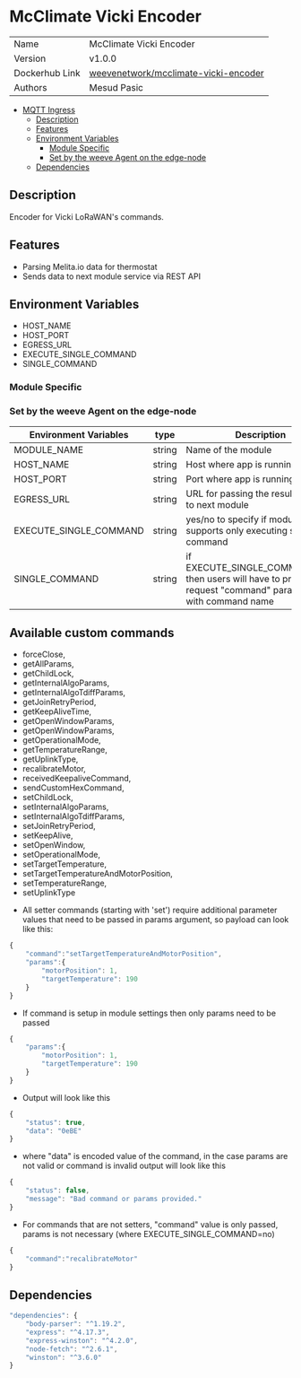 # McClimate Vicki Encoder

|                |                                 |
| -------------- | ------------------------------- |
| Name           | McClimate Vicki Encoder               |
| Version        | v1.0.0                          |
| Dockerhub Link | [weevenetwork/mcclimate-vicki-encoder]() |
| Authors        | Mesud Pasic                     |



- [MQTT Ingress](#mcclimate-decoder)
  - [Description](#description)
  - [Features](#features)
  - [Environment Variables](#environment-variables)
    - [Module Specific](#module-specific)
    - [Set by the weeve Agent on the edge-node](#set-by-the-weeve-agent-on-the-edge-node)
  - [Dependencies](#dependencies)




## Description

Encoder for Vicki LoRaWAN's commands.

## Features

* Parsing Melita.io data for thermostat
* Sends data to next module service via REST API

## Environment Variables

* HOST_NAME
* HOST_PORT
* EGRESS_URL
* EXECUTE_SINGLE_COMMAND
* SINGLE_COMMAND

### Module Specific

### Set by the weeve Agent on the edge-node

| Environment Variables | type   | Description                            |
| --------------------- | ------ | -------------------------------------- |
| MODULE_NAME           | string | Name of the module                     |
| HOST_NAME           | string | Host where app is running              |
| HOST_PORT           | string | Port where app is running              |
| EGRESS_URL           | string | URL for passing the result output to next module|
| EXECUTE_SINGLE_COMMAND           | string | yes/no to specify if module supports only executing single command|
| SINGLE_COMMAND           | string | if EXECUTE_SINGLE_COMMAND=no, then users will have to provide in request "command" parameter with command name|


## Available custom commands
- forceClose,
- getAllParams,
- getChildLock,
- getInternalAlgoParams,
- getInternalAlgoTdiffParams,
- getJoinRetryPeriod,
- getKeepAliveTime,
- getOpenWindowParams,
- getOpenWindowParams,
- getOperationalMode,
- getTemperatureRange,
- getUplinkType,
- recalibrateMotor,
- receivedKeepaliveCommand,
- sendCustomHexCommand,
- setChildLock,
- setInternalAlgoParams,
- setInternalAlgoTdiffParams,
- setJoinRetryPeriod,
- setKeepAlive,
- setOpenWindow,
- setOperationalMode,
- setTargetTemperature,
- setTargetTemperatureAndMotorPosition,
- setTemperatureRange,
- setUplinkType

* All setter commands (starting with 'set') require additional parameter values that need to be passed in params argument, so payload can look like this:
```js
{
	"command":"setTargetTemperatureAndMotorPosition",
	"params":{
		"motorPosition": 1,
		"targetTemperature": 190		
	}
}
```

* If command is setup in module settings then only params need to be passed
```js
{	
	"params":{
		"motorPosition": 1,
		"targetTemperature": 190		
	}
}
```

* Output will look like this
```js
{
	"status": true,
	"data": "0eBE"
}
```
- where "data" is encoded value of the command, in the case params are not valid or command is invalid output will look like this
```js
{
	"status": false,
	"message": "Bad command or params provided."
}
```
- For commands that are not setters, "command" value is only passed, params is not necessary (where EXECUTE_SINGLE_COMMAND=no)
```js
{
	"command":"recalibrateMotor"
}
```
## Dependencies

```js
"dependencies": {
    "body-parser": "^1.19.2",
    "express": "^4.17.3",
    "express-winston": "^4.2.0",
    "node-fetch": "^2.6.1",
    "winston": "^3.6.0"
}
```